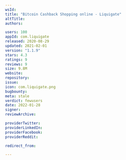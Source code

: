 ```yaml
---
wsId: 
title: "Bitcoin Cashback Shopping online - Liquigate"
altTitle: 
authors:

users: 100
appId: com.liquigate
released: 2020-08-29
updated: 2021-02-01
version: "1.1.9"
stars: 4.3
ratings: 9
reviews: 9
size: 9.8M
website: 
repository: 
issue: 
icon: com.liquigate.png
bugbounty: 
meta: stale
verdict: fewusers
date: 2022-01-28
signer: 
reviewArchive:

providerTwitter: 
providerLinkedIn: 
providerFacebook: 
providerReddit: 

redirect_from:

---
```


